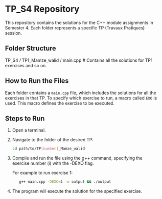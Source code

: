 # TP_S4 Repository

This repository contains the solutions for the C++ module assignments in Semester 4. Each folder represents a specific TP (Travaux Pratiques) session.

## Folder Structure

TP_S4 / TP1_Mamze_walid / main.cpp # Contains all the solutions for TP1 exercises and so on.

## How to Run the Files

Each folder contains a `main.cpp` file, which includes the solutions for all the exercises in that TP. To specify which exercise to run, a macro called `EXO` is used. This macro defines the exercise to be executed.

## Steps to Run

1. Open a terminal.
2. Navigate to the folder of the desired TP:
   ```bash
   cd path/to/TP[number]_Mamze_walid
3. Compile and run the file using the g++ command, specifying the exercise number (i) with the -DEXO flag.
   
   For example to run exercise 1:
      ```bash
         g++ main.cpp -DEXO=1 -o output && ./output
5. The program will execute the solution for the specified exercise.
  
